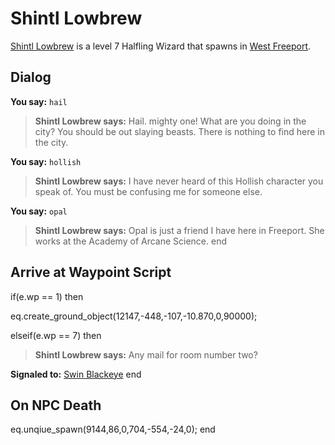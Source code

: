 # Shintl Lowbrew



[Shintl Lowbrew](/npc/9056) is a level 7 Halfling Wizard that spawns in [West Freeport](/zone/9).



## Dialog

**You say:** `hail`



>**Shintl Lowbrew says:** Hail. mighty one! What are you doing in the city?  You should be out slaying beasts. There is nothing to find here in the city.

**You say:** `hollish`



>**Shintl Lowbrew says:** I have never heard of this Hollish character you speak of. You must be confusing me for someone else.

**You say:** `opal`



>**Shintl Lowbrew says:** Opal is just a friend I have here in Freeport. She works at the Academy of Arcane Science.
end



## Arrive at Waypoint Script

if(e.wp == 1) then


eq.create_ground_object(12147,-448,-107,-10.870,0,90000);

elseif(e.wp == 7) then


>**Shintl Lowbrew says:** Any mail for room number two?


**Signaled to:**  [Swin Blackeye](/npc/9103)
end



## On NPC Death

eq.unqiue_spawn(9144,86,0,704,-554,-24,0); 
end